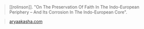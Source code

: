 > [[rolinson]]. "On The Preservation Of Faith In The Indo-European Periphery – And Its Corrosion In The Indo-European Core".

> [aryaakasha.com](https://aryaakasha.com/2020/09/01/on-the-preservation-of-faith-in-the-indo-european-periphery-and-its-corrosion-in-the-indo-european-core/)